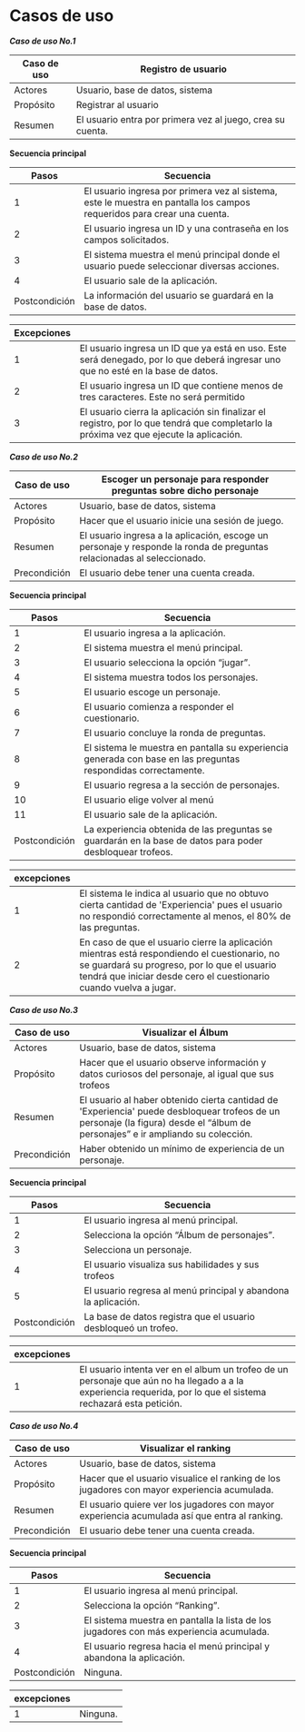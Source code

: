 # Casos de uso

***Caso de uso No.1***

|Caso de uso| Registro de usuario |
|---|---|
|Actores| Usuario, base de datos, sistema |
|Propósito| Registrar al usuario |
|Resumen| El usuario entra por primera vez al juego, crea su cuenta. |

__Secuencia principal__

|Pasos| Secuencia |
|---|---|
|1| El usuario ingresa por primera vez al sistema, este le muestra en pantalla los campos requeridos para crear una cuenta. |
|2| El usuario ingresa un ID y una contraseña en los campos solicitados. |
|3| El sistema muestra el menú principal donde el usuario puede seleccionar diversas acciones. |
|4| El usuario sale de la aplicación. |
|Postcondición| La información del usuario se guardará en la base de datos. | 

|Excepciones| |
|---|---|
|1| El usuario ingresa un ID que ya está en uso. Este será denegado, por lo que deberá ingresar uno que no esté en la base de datos.  |
|2| El usuario ingresa un ID que contiene menos de tres caracteres. Este no será permitido|
|3| El usuario cierra la aplicación sin finalizar el registro, por lo que tendrá que completarlo la próxima vez que ejecute la aplicación. |


***Caso de uso No.2***

|Caso de uso| Escoger un personaje para responder preguntas sobre dicho personaje |
|---|---|
|Actores| Usuario, base de datos, sistema |
|Propósito| Hacer que el usuario inicie una sesión de juego. |
|Resumen| El usuario ingresa a la aplicación, escoge un personaje y responde la ronda de preguntas relacionadas al seleccionado. |
|Precondición| El usuario debe tener una cuenta creada. |

__Secuencia principal__

|Pasos| Secuencia |
|---|---|
|1| El usuario ingresa a la aplicación. |
|2| El sistema muestra el menú principal. |
|3| El usuario selecciona la opción “jugar”. |
|4| El sistema muestra todos los personajes. |
|5| El usuario escoge un personaje. |
|6| El usuario comienza a responder el cuestionario. |
|7| El usuario concluye la ronda de preguntas. |
|8| El sistema le muestra en pantalla su experiencia generada con base en las preguntas respondidas correctamente. |
|9| El usuario regresa a la sección de personajes. |
|10| El usuario elige volver al menú|
|11| El usuario sale de la aplicación. |
|Postcondición| La experiencia obtenida de las preguntas se guardarán en la base de datos para poder desbloquear trofeos. | 

|excepciones| |
|---|---|
|1| El sistema le indica al usuario que no obtuvo cierta cantidad de 'Experiencia' pues el usuario no respondió correctamente al menos, el 80% de las preguntas. |
|2| En caso de que el usuario cierre la aplicación mientras está respondiendo el cuestionario, no se guardará su progreso, por lo que el usuario tendrá que iniciar desde cero el cuestionario cuando vuelva a jugar.  |



***Caso de uso No.3***

|Caso de uso| Visualizar el Álbum |
|---|---|
|Actores| Usuario, base de datos, sistema |
|Propósito| Hacer que el usuario observe información y datos curiosos del personaje, al igual que sus trofeos |
|Resumen| El usuario al haber obtenido cierta cantidad de 'Experiencia' puede desbloquear trofeos de un personaje (la figura) desde el “álbum de personajes” e ir ampliando su colección.
|Precondición| Haber obtenido un mínimo de experiencia de un personaje. | 

__Secuencia principal__

|Pasos| Secuencia |
|---|---|
|1| El usuario ingresa al menú principal. |
|2| Selecciona la opción “Álbum de personajes”. |
|3| Selecciona un personaje. |
|4| El usuario visualiza sus habilidades y sus trofeos |
|5| El usuario regresa al menú principal y abandona la aplicación. |
|Postcondición| La base de datos registra que el usuario desbloqueó un trofeo. | 

|excepciones| |
|---|---|
|1| El usuario intenta ver en el album un trofeo de un personaje que aún no ha llegado a a la experiencia requerida, por lo que el sistema rechazará esta petición.|


***Caso de uso No.4***

|Caso de uso| Visualizar el ranking  |
|---|---|
|Actores| Usuario, base de datos, sistema |
|Propósito| Hacer que el usuario visualice el ranking de los jugadores con mayor experiencia acumulada. |
|Resumen| El usuario quiere ver los jugadores con mayor experiencia acumulada así que entra al ranking.|
|Precondición| El usuario debe tener una cuenta creada. | 

__Secuencia principal__

|Pasos| Secuencia |
|---|---|
|1| El usuario ingresa al menú principal. |
|2| Selecciona la opción “Ranking”. |
|3| El sistema muestra en pantalla la lista de los jugadores con más experiencia acumulada. |
|4| El usuario regresa hacia el menú principal y abandona la aplicación. |
|Postcondición| Ninguna. | 

|excepciones| |
|---|---|
|1| Ninguna.|

